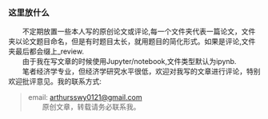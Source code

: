 ### 这里放什么  

　　不定期放置一些本人写的原创论文或评论,每一个文件夹代表一篇论文，文件夹以论文题目命名，但是有时题目太长，就用题目的简化形式。如果是评论,文件夹最后都会缀上_review.  
　　由于我在写文章的时候使用Jupyter/notebook,文件类型默认为ipynb.   
　　笔者经济学专业，但经济学研究水平很低，欢迎对我写的文章进行评论，特别欢迎批评意见。我的联系方式:  
> email: arthursswy0121@gmail.com  
　　原创文章，转载请务必联系我。